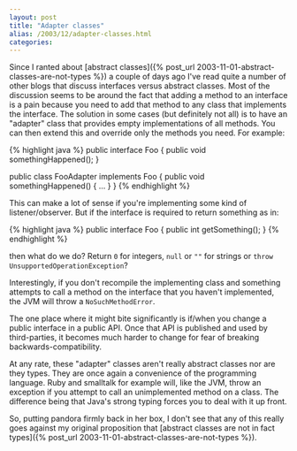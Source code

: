 ```yaml
---
layout: post
title: "Adapter classes"
alias: /2003/12/adapter-classes.html
categories:
---
```

Since I ranted about [abstract classes]({% post_url 2003-11-01-abstract-classes-are-not-types %}) a couple of days ago I've read quite a number of other blogs that discuss interfaces versus abstract classes. Most of the discussion seems to be around the fact that adding a method to an interface is a pain because you need to add that method to any class that implements the interface. The solution in some cases (but definitely not all) is to have an "adapter" class that provides empty implementations of all methods. You can then extend this and override only the methods you need. For example:

{% highlight java %}
public interface Foo {
    public void somethingHappened();
}

public class FooAdapter implements Foo {
    public void somethingHappened() { ... }
}
{% endhighlight %}

This can make a lot of sense if you're implementing some kind of listener/observer. But if the interface is required to return something as in:

{% highlight java %}
public interface Foo {
    public int getSomething();
}
{% endhighlight %}

then what do we do? Return `0` for integers, `null` or `""` for strings or `throw UnsupportedOperationException`?

Interestingly, if you don't recompile the implementing class and something attempts to call a method on the interface that you haven't implemented, the JVM will throw a `NoSuchMethodError`.

The one place where it might bite significantly is if/when you change a public interface in a public API. Once that API is published and used by third-parties, it becomes much harder to change for fear of breaking backwards-compatibility.

At any rate, these "adapter" classes aren't really abstract classes nor are they types. They are once again a convenience of the programming language. Ruby and smalltalk for example will, like the JVM, throw an exception if you attempt to call an unimplemented method on a class. The difference being that Java's strong typing forces you to deal with it up front.

So, putting pandora firmly back in her box, I don't see that any of this really goes against my original proposition that [abstract classes are not in fact types]({% post_url 2003-11-01-abstract-classes-are-not-types %}).
